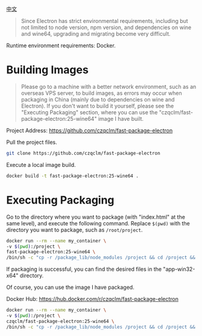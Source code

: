 [中文](https://github.com/czqclm/fast-package-electron/blob/main/README_CN.md)
> Since Electron has strict environmental requirements, including but not limited to node version, npm version, and dependencies on wine and wine64, upgrading and migrating become very difficult.

Runtime environment requirements: Docker.

# Building Images
> Please go to a machine with a better network environment, such as an overseas VPS server, to build images, as errors may occur when packaging in China (mainly due to dependencies on wine and Electron). If you don't want to build it yourself, please see the "Executing Packaging" section, where you can use the "czqclm/fast-package-electron:25-wine64" image I have built.

Project Address: https://github.com/czqclm/fast-package-electron

Pull the project files.
```bash
git clone https://github.com/czqclm/fast-package-electron
```
Execute a local image build.
```bash
docker build -t fast-package-electron:25-wine64 . 
```
# Executing Packaging
Go to the directory where you want to package (with "index.html" at the same level), and execute the following command. Replace `$(pwd)` with the directory you want to package, such as `/root/project`.

```bash
docker run --rm --name my_container \
-v $(pwd):/project \
fast-package-electron:25-wine64 \
/bin/sh -c "cp -r /package_lib/node_modules /project && cd /project && npm run package_win"
```

If packaging is successful, you can find the desired files in the "app-win32-x64" directory.

Of course, you can use the image I have packaged.

Docker Hub: https://hub.docker.com/r/czqclm/fast-package-electron
```bash
docker run --rm --name my_container \
-v $(pwd):/project \
czqclm/fast-package-electron:25-wine64 \
/bin/sh -c "cp -r /package_lib/node_modules /project && cd /project && npm run package_win"
```
